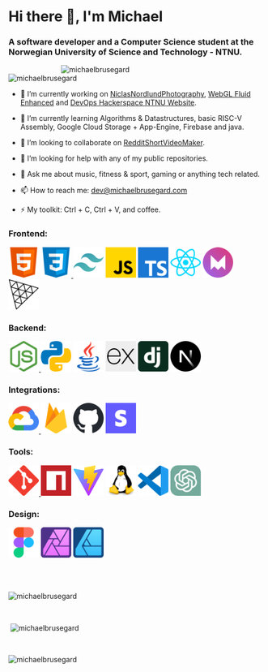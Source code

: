 <h1 align="left">Hi there 👋, I'm Michael</h1>
<h3 align="left">A software developer and a Computer Science student at the Norwegian University of Science and Technology - NTNU.</h3>

<img align="right" alt="michaelbrusegard" width="400" src="https://user-images.githubusercontent.com/56915010/234749918-91c29476-3e2b-4456-b08f-7e30621a2820.jpeg">
<p align="left"> <img src="https://komarev.com/ghpvc/?username=michaelbrusegard&label=Profile%20views&color=2f81f7&style=flat" alt="michaelbrusegard" /> </p>

- 🔭 I’m currently working on [NiclasNordlundPhotography](https://github.com/michaelbrusegard/NiclasNordlundPhotography), [WebGL Fluid Enhanced](https://github.com/michaelbrusegard/WebGL-Fluid-Enhanced) and [DevOps Hackerspace NTNU Website](https://github.com/hackerspace-ntnu/website).

- 🌱 I’m currently learning Algorithms & Datastructures, basic RISC-V Assembly, Google Cloud Storage + App-Engine, Firebase and java.

- 👯 I’m looking to collaborate on [RedditShortVideoMaker](https://github.com/michaelbrusegard/RedditShortVideoMaker).

- 🤔 I’m looking for help with any of my public repositories.

- 💬 Ask me about music, fitness & sport, gaming or anything tech related.

- 📫 How to reach me: dev@michaelbrusegard.com

- ⚡ My toolkit: Ctrl + C, Ctrl + V, and coffee.

<h3 align="left">Frontend:</h3>
<p align="left">
  <a href="https://developer.mozilla.org/docs/Web/HTML/" target="_blank" rel="noreferrer"> <img src="./assets/frontend/html.svg" alt="HTML" width="60" height="60"/></a>
  <a href="https://developer.mozilla.org/docs/Web/CSS/" target="_blank" rel="noreferrer"> <img src="./assets/frontend/css.svg" alt="CSS" width="60" height="60"/> </a>
  <a href="https://tailwindcss.com/" target="_blank" rel="noreferrer"> <img src="./assets/frontend/tailwindcss.svg" alt="Tailwind CSS" width="60" height="60"/></a>
  <a href="https://developer.mozilla.org/docs/Web/javascript/" target="_blank" rel="noreferrer"> <img src="./assets/frontend/javascript.svg" alt="Javascript" width="60" height="60"/></a>
  <a href="https://www.typescriptlang.org/" target="_blank" rel="noreferrer"> <img src="./assets/frontend/typescript.svg" alt="Typescript" width="60" height="60"/></a>
  <a href="https://react.dev/" target="_blank" rel="noreferrer"> <img src="./assets/frontend/react.svg" alt="React" width="60" height="60"/></a>
  <a href="https://www.framer.com/motion/" target="_blank" rel="noreferrer"> <img src="./assets/frontend/framermotion.svg" alt="Framer Motion" width="60" height="60"/></a>
  <a href="https://threejs.org/" target="_blank" rel="noreferrer"> <img src="./assets/frontend/threejs.svg" alt="Three.js" width="60" height="60"/></a>
</p>

<h3 align="left">Backend:</h3>
<p align="left">
  <a href="https://nodejs.org/" target="_blank" rel="noreferrer"> <img src="./assets/backend/nodejs.svg" alt="Node.js" width="60" height="60"/> </a>
  <a href="https://www.python.org/" target="_blank" rel="noreferrer"> <img src="./assets/backend/python.svg" alt="Python" width="60" height="60"/></a>
  <a href="https://www.java.com/" target="_blank" rel="noreferrer"> <img src="./assets/backend/java.svg" alt="Java" width="60" height="60"/></a>
  <a href="https://expressjs.com/" target="_blank" rel="noreferrer"> <img src="./assets/backend/express.svg" alt="Express" width="60" height="60"/></a>
  <a href="https://www.djangoproject.com/" target="_blank" rel="noreferrer"> <img src="./assets/backend/django.svg" alt="Django" width="60" height="60"/></a>
  <a href="https://nextjs.org/" target="_blank" rel="noreferrer"> <img src="./assets/backend/nextjs.svg" alt="Next.js" width="60" height="60"/></a>
</p>

<h3 align="left">Integrations:</h3>
<p align="left">
  <a href="https://cloud.google.com" target="_blank" rel="noreferrer"> <img src="./assets/integrations/googlecloudplatform.svg" alt="Google Cloud Platform" width="60" height="60"/> </a>
  <a href="https://firebase.google.com/" target="_blank" rel="noreferrer"> <img src="./assets/integrations/firebase.svg" alt="Firebase" width="60" height="60"/></a>
  <a href="https://docs.github.com/" target="_blank" rel="noreferrer"> <img src="./assets/integrations/github.svg" alt="Github CI/CD and DevOps" width="60" height="60"/></a>
  <a href="https://stripe.com/" target="_blank" rel="noreferrer"> <img src="./assets/integrations/stripe.svg" alt="Stripe" width="60" height="60"/></a>
</p>

<h3 align="left">Tools:</h3>
<p align="left">
  <a href="https://git-scm.com/" target="_blank" rel="noreferrer"> <img src="./assets/tools/git.svg" alt="Git" width="60" height="60"/> </a>
  <a href="https://www.npmjs.com/" target="_blank" rel="noreferrer"> <img src="./assets/tools/nodepackagemanager.svg" alt="Node Package Manager" width="60" height="60"/></a>
  <a href="https://vitejs.dev/" target="_blank" rel="noreferrer"> <img src="./assets/tools/vite.svg" alt="Vite" width="60" height="60"/></a>
  <a href="https://www.linux.org/" target="_blank" rel="noreferrer"> <img src="./assets/tools/linux.svg" alt="Linux" width="60" height="60"/></a>
  <a href="https://code.visualstudio.com/" target="_blank" rel="noreferrer"> <img src="./assets/tools/vscode.svg" alt="Visual Studio Code" width="60" height="60"/></a>
  <a href="https://openai.com/blog/chatgpt/" target="_blank" rel="noreferrer"> <img src="./assets/tools/chatgpt.svg" alt="ChatGPT" width="60" height="60"/></a>
</p>

<h3 align="left">Design:</h3>
<p align="left">
  <a href="https://www.figma.com/" target="_blank" rel="noreferrer"> <img src="./assets/design/figma.svg" alt="Figma" width="60" height="60"/></a>
  <a href="https://affinity.serif.com/photo/" target="_blank" rel="noreferrer"> <img src="./assets/design/affinityphoto.svg" alt="Affinity Photo" width="60" height="60"/></a>
  <a href="https://affinity.serif.com/designer/" target="_blank" rel="noreferrer"> <img src="./assets/design/affinitydesigner.svg" alt="Affinity Designer" width="60" height="60"/></a>
</p>

<br/>
<br/>

<p><img align="center" src="https://github-readme-streak-stats.herokuapp.com/?user=michaelbrusegard&theme=github_dark&count_private=true" alt="michaelbrusegard" /></p>

<br/>

<p>&nbsp;<img align="center" src="https://github-readme-stats.vercel.app/api?username=michaelbrusegard&show_icons=true&theme=github_dark&locale=en&count_private=true" alt="michaelbrusegard" /></p>

<br/>

<p><img align="left" src="https://github-readme-stats.vercel.app/api/top-langs?username=michaelbrusegard&show_icons=true&theme=github_dark&locale=en&layout=compact&count_private=true" alt="michaelbrusegard" /></p>
